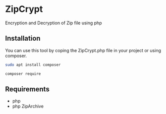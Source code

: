 # ZipCrypt
Encryption and Decryption of Zip file using php

## Installation
You can use this tool by coping the ZipCrypt.php file in your project or using composer.
``` bash
sudo apt install composer
```

``` bash
composer require 
```

## Requirements
- php
- php ZipArchive